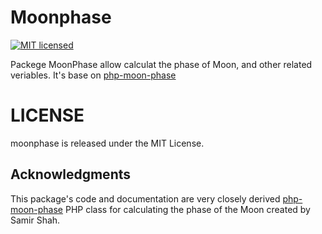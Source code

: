 # Moonphase

[![MIT licensed](https://img.shields.io/badge/license-MIT-blue.svg)](https://raw.githubusercontent.com/janczer/moonphase/master/LICENSE)

Packege MoonPhase allow calculat the phase of Moon, and other related veriables. It's base on [php-moon-phase](https://github.com/janczer/goMoonPhase)

# LICENSE

moonphase is released under the MIT License.

## Acknowledgments

This package's code and documentation are very closely derived [php-moon-phase](https://github.com/solarissmoke/php-moon-phase)
PHP class for calculating the phase of the Moon created by Samir Shah.

